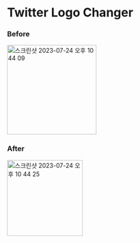 # Twitter Logo Changer

### Before
<img width="209" alt="스크린샷 2023-07-24 오후 10 44 09" src="https://github.com/smileostrich/twitter-logo-changer/assets/68785480/7cdd5a02-6255-4b28-bf75-95d8715f23ba">

### After
<img width="177" alt="스크린샷 2023-07-24 오후 10 44 25" src="https://github.com/smileostrich/twitter-logo-changer/assets/68785480/240444fd-7e14-4c33-b4bf-a0531427a243">
